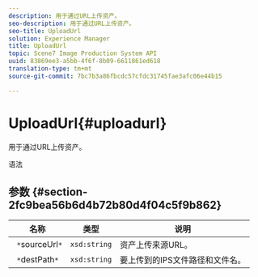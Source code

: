```yaml
---
description: 用于通过URL上传资产。
seo-description: 用于通过URL上传资产。
seo-title: UploadUrl
solution: Experience Manager
title: UploadUrl
topic: Scene7 Image Production System API
uuid: 83869ee3-a5bb-4f6f-8b09-6611861ed618
translation-type: tm+mt
source-git-commit: 7bc7b3a86fbcdc57cfdc31745fae3afc06e44b15

---
```



# UploadUrl{#uploadurl}

用于通过URL上传资产。

语法

## 参数 {#section-2fc9bea56b6d4b72b80d4f04c5f9b862}

| 名称 | 类型 | 说明 |
|---|---|---|
| ` *`sourceUrl`*` | `xsd:string` | 资产上传来源URL。 |
| ` *`destPath`*` | `xsd:string` | 要上传到的IPS文件路径和文件名。 |

